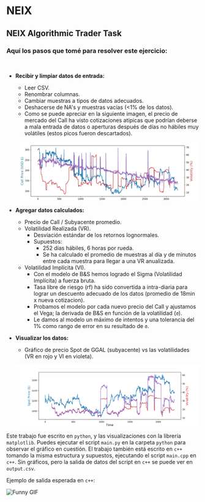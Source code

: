 # NEIX
## NEIX Algorithmic Trader Task

### Aquí los pasos que tomé para resolver este ejercicio:

<br />

- **Recibir y limpiar datos de entrada:**
  - Leer CSV.
  - Renombrar columnas.
  - Cambiar muestras a tipos de datos adecuados.
  - Deshacerse de NA's y muestras vacías (<1% de los datos).
  - Como se puede apreciar en la siguiente imagen, el precio de mercado del Call ha visto cotizaciones atípicas que podrían deberse a mala entrada de datos o aperturas después de días no hábiles muy volátiles (estos picos fueron descartados).

  ![Imagen](https://github.com/JeronimoHoulin/NEIX/blob/main/content/call_outliers.jpeg)

- **Agregar datos calculados:**
  - Precio de Call / Subyacente promedio.
  - Volatilidad Realizada (VR).
    - Desviación estándar de los retornos lognormales.
    - Supuestos:
      - 252 días hábiles, 6 horas por rueda.
      - Se ha calculado el promedio de muestras al día y de minutos entre cada muestra para llegar a una VR anualizada.
  - Volatilidad Implícita (VI).
    - Con el modelo de B&S hemos logrado el Sigma (Volatilidad Implícita) a fuerza bruta.
    - Tasa libre de riesgo (rf) ha sido convertida a intra-diaria para lograr un descuento adecuado de los datos (promedio de 18min x nueva cotizacion).
    - Probamos el modelo por cada nuevo precio del Call y ajustamos el Vega; la derivada de B&S en función de la volatilidad (`σ`).
    - Le damos al modelo un máximo de intentos y una tolerancia del 1% como rango de error en su resultado de `σ`.

- **Visualizar los datos:**
  - Gráfico de precio Spot de GGAL (subyacente) vs las volatilidades (VR en rojo y VI en violeta).

  ![Imagen](https://github.com/JeronimoHoulin/NEIX/blob/main/content/Final.png)

Este trabajo fue escrito en `python`, y las visualizaciones con la librería `matplotlib`. Puedes ejecutar el script `main.py` en la carpeta `python` para observar el gráfico en cuestión. El trabajo también está escrito en `c++` tomando la misma estructura y supuestos, ejecutando el script `main.cpp` en `c++`. Sin gráficos, pero la salida de datos del script en `c++` se puede ver en `output.csv`.

Ejemplo de salida esperada en `c++`:

![Funny GIF](https://github.com/JeronimoHoulin/NEIX/blob/main/content/main_cpp.gif)
